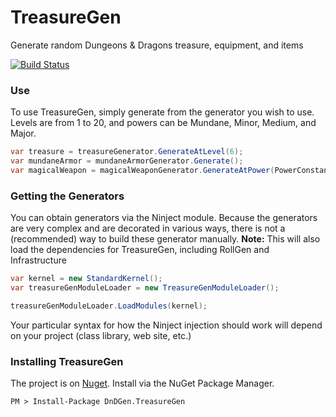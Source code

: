 # TreasureGen

Generate random Dungeons & Dragons treasure, equipment, and items

[![Build Status](https://dev.azure.com/dndgen/DnDGen/_apis/build/status/DnDGen.TreasureGen?branchName=master)](https://dev.azure.com/dndgen/DnDGen/_build/latest?definitionId=15&branchName=master)

### Use

To use TreasureGen, simply generate from the generator you wish to use.  Levels are from 1 to 20, and powers can be Mundane, Minor, Medium, and Major.

```C#
var treasure = treasureGenerator.GenerateAtLevel(6);
var mundaneArmor = mundaneArmorGenerator.Generate();
var magicalWeapon = magicalWeaponGenerator.GenerateAtPower(PowerConstants.Major);
```

### Getting the Generators

You can obtain generators via the Ninject module. Because the generators are very complex and are decorated in various ways, there is not a (recommended) way to build these generator manually. **Note:** This will also load the dependencies for TreasureGen, including RollGen and Infrastructure

```C#
var kernel = new StandardKernel();
var treasureGenModuleLoader = new TreasureGenModuleLoader();

treasureGenModuleLoader.LoadModules(kernel);
```

Your particular syntax for how the Ninject injection should work will depend on your project (class library, web site, etc.)

### Installing TreasureGen

The project is on [Nuget](https://www.nuget.org/packages/DnDGen.TreasureGen). Install via the NuGet Package Manager.

    PM > Install-Package DnDGen.TreasureGen
